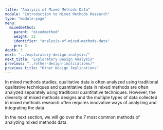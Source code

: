 ```yaml
---
title: "Analysis of Mixed Methods Data"
module: "Introduction to Mixed Methods Research"
type: "module-page"
menu:
  mixedmethod:
    parent: "mixedmethod"
    weight: 21
    identifier: "analysis-of-mixed-methods-data"
    pre: 3
depth: 3
next: "../exploratory-design-analysis/"
next_title: "Exploratory Design Analysis"
previous: "../other-design-implications/"
previous_title: "Other Design Implications"
---
```

<div class="mixedmethod"><div class="pageblock"><p>In mixed methods studies, qualitative data is often analyzed using traditional qualitative techniques and quantitative data in mixed methods are often analyzed separately using traditional quantitative techniques. However, the diversity of mixed methods designs and the multiple types of data collected in mixed methods research often requires innovative ways of analyzing and integrating the data.  </p>
<p>In the next section, we will go over the 7 most common methods of analyzing mixed methods data.  </p>
</div></div>